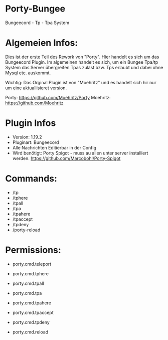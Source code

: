 # Porty-Bungee
Bungeecord - Tp - Tpa System
# Algemeien Infos: 

Dies ist der erste Teil des Rework von "Porty". Hier handelt es sich um das Bungeecord Plugin. Im algemeinen handelt es sich,
um ein Bungee Tpa/tp System das Server übergreifen Tpas zuläst bzw. Tps erlaubt und dabei ohne Mysql etc. auskommt. 

Wichtig: Das Orginal Plugin ist von "Moehritz" und es handelt sich hir nur um eine aktuallisieret version. 

Porty: https://github.com/Moehritz/Porty
Moehritz: https://github.com/Moehritz

# Plugin Infos
- Version: 1.19.2
- Pluginart: Bungeecord
- Alle Nachrichten Editierbar in der Config
- Wird benötigt: Porty Spigot - muss au allen unter server installiert werden. https://github.com/Marcobohl/Porty-Spigot

# Commands:
- /tp <player> <player>
- /tphere <player> 
- /tpall <player>
- /tpa <player> 
- /tpahere <player> 
- /tpaccept 
- /tpdeny 
- /porty-reload 

# Permissions:
- porty.cmd.teleport
- porty.cmd.tphere
- porty.cmd.tpall
- porty.cmd.tpa
- porty.cmd.tpahere
- porty.cmd.tpaccept
- porty.cmd.tpdeny

- porty.cmd.reload

